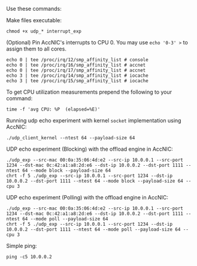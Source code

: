 Use these commands:

Make files executable:
```shell
chmod +x udp_* interrupt_exp
```

(Optional) Pin AccNIC's interrupts to CPU 0. You may use `echo '0-3' >` to assign them to all cores.
```shell
echo 0 | tee /proc/irq/12/smp_affinity_list # console
echo 0 | tee /proc/irq/16/smp_affinity_list # accnet
echo 0 | tee /proc/irq/17/smp_affinity_list # accnet
echo 3 | tee /proc/irq/14/smp_affinity_list # iocache
echo 3 | tee /proc/irq/15/smp_affinity_list # iocache
```

To get CPU utilization measurements prepend the following to your command:
```shell
time -f 'avg CPU: %P  (elapsed=%E)' 
```

Running udp echo experiment with kernel `socket` implementation using AccNIC:
```shell
./udp_client_kernel --ntest 64 --payload-size 64
```

UDP echo experiment (Blocking) with the offload engine in AccNIC:
```shell
./udp_exp --src-mac 00:0a:35:06:4d:e2 --src-ip 10.0.0.1 --src-port 1234 --dst-mac 0c:42:a1:a8:2d:e6 --dst-ip 10.0.0.2 --dst-port 1111 --ntest 64 --mode block --payload-size 64
chrt -f 5 ./udp_exp --src-ip 10.0.0.1 --src-port 1234 --dst-ip 10.0.0.2 --dst-port 1111 --ntest 64 --mode block --payload-size 64 --cpu 3
```

UDP echo experiment (Polling) with the offload engine in AccNIC:
```shell
./udp_exp --src-mac 00:0a:35:06:4d:e2 --src-ip 10.0.0.1 --src-port 1234 --dst-mac 0c:42:a1:a8:2d:e6 --dst-ip 10.0.0.2 --dst-port 1111 --ntest 64 --mode poll --payload-size 64
chrt -f 5 ./udp_exp --src-ip 10.0.0.1 --src-port 1234 --dst-ip 10.0.0.2 --dst-port 1111 --ntest 64 --mode poll --payload-size 64 --cpu 3
```

Simple ping:
```shell
ping -c5 10.0.0.2 
```
